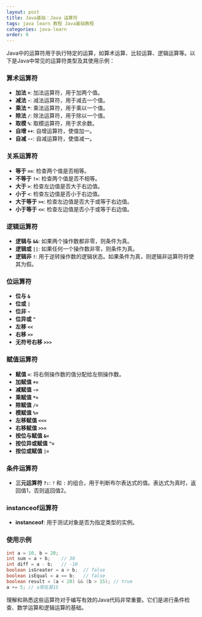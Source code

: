 ```yaml
---
layout: post
title: Java基础：Java 运算符
tags: java learn 教程 Java基础教程
categories: java-learn
order: 9
---
```

Java中的运算符用于执行特定的运算，如算术运算、比较运算、逻辑运算等。以下是Java中常见的运算符类型及其使用示例：

### 算术运算符
- **加法 `+`**: 加法运算符，用于加两个值。
- **减法 `-`**: 减法运算符，用于减去一个值。
- **乘法 `*`**: 乘法运算符，用于乘以一个值。
- **除法 `/`**: 除法运算符，用于除以一个值。
- **取模 `%`**: 取模运算符，用于求余数。
- **自增 `++`**: 自增运算符，使值加一。
- **自减 `--`**: 自减运算符，使值减一。

### 关系运算符
- **等于 `==`**: 检查两个值是否相等。
- **不等于 `!=`**: 检查两个值是否不相等。
- **大于 `>`**: 检查左边值是否大于右边值。
- **小于 `<`**: 检查左边值是否小于右边值。
- **大于等于 `>=`**: 检查左边值是否大于或等于右边值。
- **小于等于 `<=`**: 检查左边值是否小于或等于右边值。

### 逻辑运算符
- **逻辑与 `&&`**: 如果两个操作数都非零，则条件为真。
- **逻辑或 `||`**: 如果任何一个操作数非零，则条件为真。
- **逻辑非 `!`**: 用于逆转操作数的逻辑状态。如果条件为真，则逻辑非运算符将使其为假。

### 位运算符
- **位与 `&`**
- **位或 `|`**
- **位非 `~`**
- **位异或 `^`**
- **左移 `<<`**
- **右移 `>>`**
- **无符号右移 `>>>`**

### 赋值运算符
- **赋值 `=`**: 将右侧操作数的值分配给左侧操作数。
- **加赋值 `+=`**
- **减赋值 `-=`**
- **乘赋值 `*=`**
- **除赋值 `/=`**
- **模赋值 `%=`**
- **左移赋值 `<<=`**
- **右移赋值 `>>=`**
- **按位与赋值 `&=`**
- **按位异或赋值 `^=`**
- **按位或赋值 `|=`**

### 条件运算符
- **三元运算符 `?:`**: `?` 和 `:` 的组合，用于判断布尔表达式的值。表达式为真时，返回值1，否则返回值2。

### instanceof运算符
- **instanceof**: 用于测试对象是否为指定类型的实例。

### 使用示例
```java
int a = 10, b = 20;
int sum = a + b;    // 30
int diff = a - b;   // -10
boolean isGreater = a > b;  // false
boolean isEqual = a == b;   // false
boolean result = (a < 20) && (b > 15); // true
a += 5; // a现在是15
```

理解和熟悉这些运算符对于编写有效的Java代码非常重要。它们是进行条件检查、数学运算和逻辑运算的基础。
